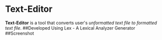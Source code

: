 # Text-Editor
**Text-Editor** is a tool that converts user's *unformatted text file to formatted text file*.
##Developed Using
Lex - A Lexical Analyzer Generator
##Screenshot

